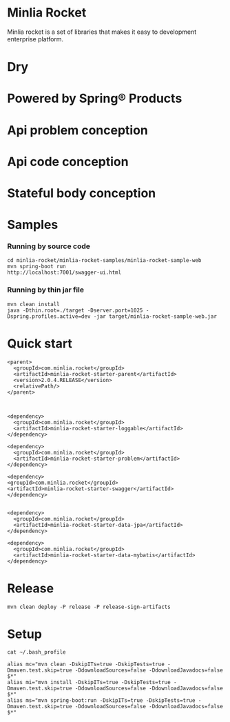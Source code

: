 # Minlia Rocket  
Minlia rocket is a set of libraries that makes it easy to development enterprise platform.  

# Dry  

# Powered by Spring&reg; Products  

# Api problem conception 

# Api code conception  

# Stateful body conception  

# Samples  

### Running by source code  
```
cd minlia-rocket/minlia-rocket-samples/minlia-rocket-sample-web
mvn spring-boot run
http://localhost:7001/swagger-ui.html

```

### Running by thin jar file  

```
mvn clean install
java -Dthin.root=./target -Dserver.port=1025 -Dspring.profiles.active=dev -jar target/minlia-rocket-sample-web.jar
```

# Quick start  

```
<parent>
  <groupId>com.minlia.rocket</groupId>
  <artifactId>minlia-rocket-starter-parent</artifactId>
  <version>2.0.4.RELEASE</version>
  <relativePath/>
</parent>



<dependency>
  <groupId>com.minlia.rocket</groupId>
  <artifactId>minlia-rocket-starter-loggable</artifactId>
</dependency>

<dependency>
  <groupId>com.minlia.rocket</groupId>
  <artifactId>minlia-rocket-starter-problem</artifactId>
</dependency>

<dependency>
<groupId>com.minlia.rocket</groupId>
<artifactId>minlia-rocket-starter-swagger</artifactId>
</dependency>


<dependency>
  <groupId>com.minlia.rocket</groupId>
  <artifactId>minlia-rocket-starter-data-jpa</artifactId>
</dependency>

<dependency>
  <groupId>com.minlia.rocket</groupId>
  <artifactId>minlia-rocket-starter-data-mybatis</artifactId>
</dependency>

```


# Release

```
mvn clean deploy -P release -P release-sign-artifacts
```


# Setup
```
cat ~/.bash_profile

alias mc="mvn clean -DskipITs=true -DskipTests=true -Dmaven.test.skip=true -DdownloadSources=false -DdownloadJavadocs=false $*"
alias mi="mvn install -DskipITs=true -DskipTests=true -Dmaven.test.skip=true -DdownloadSources=false -DdownloadJavadocs=false $*"
alias ms="mvn spring-boot:run -DskipITs=true -DskipTests=true -Dmaven.test.skip=true -DdownloadSources=false -DdownloadJavadocs=false $*"
```

